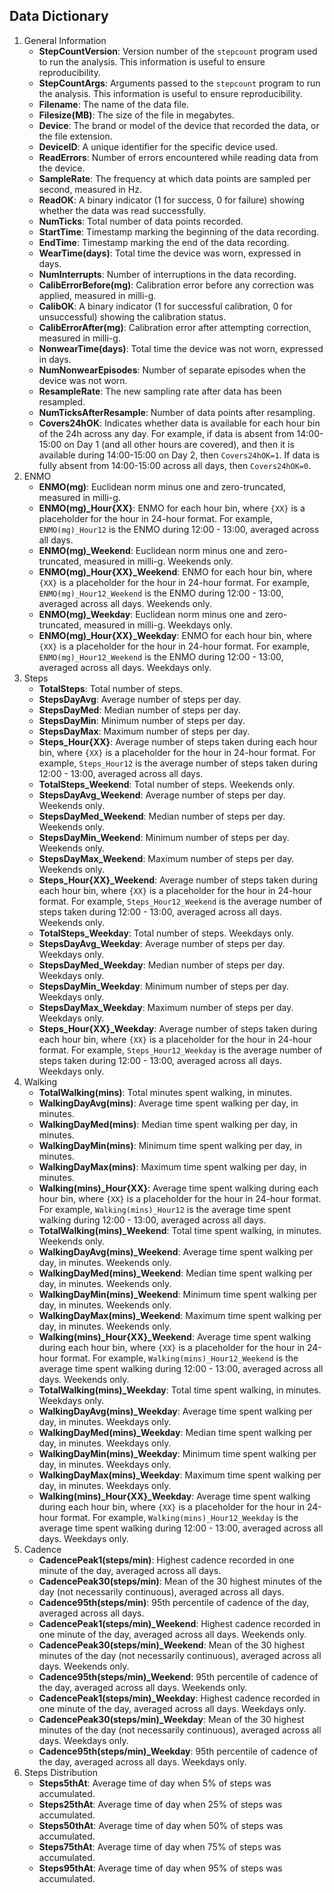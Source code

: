 ## Data Dictionary

1. General Information
    - **StepCountVersion**: Version number of the `stepcount` program used to run the analysis. This information is useful to ensure reproducibility.
    - **StepCountArgs**: Arguments passed to the `stepcount` program to run the analysis. This information is useful to ensure reproducibility.
    - **Filename**: The name of the data file.
    - **Filesize(MB)**: The size of the file in megabytes.
    - **Device**: The brand or model of the device that recorded the data, or the file extension.
    - **DeviceID**: A unique identifier for the specific device used.
    - **ReadErrors**: Number of errors encountered while reading data from the device.
    - **SampleRate**: The frequency at which data points are sampled per second, measured in Hz.
    - **ReadOK**: A binary indicator (1 for success, 0 for failure) showing whether the data was read successfully.
    - **NumTicks**: Total number of data points recorded.
    - **StartTime**: Timestamp marking the beginning of the data recording.
    - **EndTime**: Timestamp marking the end of the data recording.
    - **WearTime(days)**: Total time the device was worn, expressed in days.
    - **NumInterrupts**: Number of interruptions in the data recording.
    - **CalibErrorBefore(mg)**: Calibration error before any correction was applied, measured in milli-g.
    - **CalibOK**: A binary indicator (1 for successful calibration, 0 for unsuccessful) showing the calibration status.
    - **CalibErrorAfter(mg)**: Calibration error after attempting correction, measured in milli-g.
    - **NonwearTime(days)**: Total time the device was not worn, expressed in days.
    - **NumNonwearEpisodes**: Number of separate episodes when the device was not worn.
    - **ResampleRate**: The new sampling rate after data has been resampled.
    - **NumTicksAfterResample**: Number of data points after resampling.
    - **Covers24hOK**: Indicates whether data is available for each hour bin of the 24h across any day. For example, if data is absent from 14:00-15:00 on Day 1 (and all other hours are covered), and then it is available during 14:00-15:00 on Day 2, then `Covers24hOK=1`. If data is fully absent from 14:00-15:00 across all days, then `Covers24hOK=0`.
1. ENMO
    - **ENMO(mg)**: Euclidean norm minus one and zero-truncated, measured in milli-g.
    - **ENMO(mg)_Hour{XX}**: ENMO for each hour bin, where `{XX}` is a placeholder for the hour in 24-hour format. For example, `ENMO(mg)_Hour12` is the ENMO during 12:00 - 13:00, averaged across all days.
    - **ENMO(mg)_Weekend**: Euclidean norm minus one and zero-truncated, measured in milli-g. Weekends only.
    - **ENMO(mg)_Hour{XX}_Weekend**: ENMO for each hour bin, where `{XX}` is a placeholder for the hour in 24-hour format. For example, `ENMO(mg)_Hour12_Weekend` is the ENMO during 12:00 - 13:00, averaged across all days. Weekends only.
    - **ENMO(mg)_Weekday**: Euclidean norm minus one and zero-truncated, measured in milli-g. Weekdays only.
    - **ENMO(mg)_Hour{XX}_Weekday**: ENMO for each hour bin, where `{XX}` is a placeholder for the hour in 24-hour format. For example, `ENMO(mg)_Hour12_Weekend` is the ENMO during 12:00 - 13:00, averaged across all days. Weekdays only.
1. Steps
    - **TotalSteps**: Total number of steps.
    - **StepsDayAvg**: Average number of steps per day.
    - **StepsDayMed**: Median number of steps per day.
    - **StepsDayMin**: Minimum number of steps per day.
    - **StepsDayMax**: Maximum number of steps per day.
    - **Steps_Hour{XX}**: Average number of steps taken during each hour bin, where `{XX}` is a placeholder for the hour in 24-hour format. For example, `Steps_Hour12` is the average number of steps taken during 12:00 - 13:00, averaged across all days.
    <!-- weekends -->
    - **TotalSteps_Weekend**: Total number of steps. Weekends only.
    - **StepsDayAvg_Weekend**: Average number of steps per day. Weekends only.
    - **StepsDayMed_Weekend**: Median number of steps per day. Weekends only.
    - **StepsDayMin_Weekend**: Minimum number of steps per day. Weekends only.
    - **StepsDayMax_Weekend**: Maximum number of steps per day. Weekends only.
    - **Steps_Hour{XX}_Weekend**: Average number of steps taken during each hour bin, where `{XX}` is a placeholder for the hour in 24-hour format. For example, `Steps_Hour12_Weekend` is the average number of steps taken during 12:00 - 13:00, averaged across all days. Weekends only.
    <!-- weekdays -->
    - **TotalSteps_Weekday**: Total number of steps. Weekdays only.
    - **StepsDayAvg_Weekday**: Average number of steps per day. Weekdays only.
    - **StepsDayMed_Weekday**: Median number of steps per day. Weekdays only.
    - **StepsDayMin_Weekday**: Minimum number of steps per day. Weekdays only.
    - **StepsDayMax_Weekday**: Maximum number of steps per day. Weekdays only.
    - **Steps_Hour{XX}_Weekday**: Average number of steps taken during each hour bin, where `{XX}` is a placeholder for the hour in 24-hour format. For example, `Steps_Hour12_Weekday` is the average number of steps taken during 12:00 - 13:00, averaged across all days. Weekdays only.
1. Walking
    - **TotalWalking(mins)**: Total minutes spent walking, in minutes.
    - **WalkingDayAvg(mins)**: Average time spent walking per day, in minutes.
    - **WalkingDayMed(mins)**: Median time spent walking per day, in minutes.
    - **WalkingDayMin(mins)**: Minimum time spent walking per day, in minutes.
    - **WalkingDayMax(mins)**: Maximum time spent walking per day, in minutes.
    - **Walking(mins)_Hour{XX}**: Average time spent walking during each hour bin, where `{XX}` is a placeholder for the hour in 24-hour format. For example, `Walking(mins)_Hour12` is the average time spent walking during 12:00 - 13:00, averaged across all days.
    <!-- weekends -->
    - **TotalWalking(mins)_Weekend**: Total time spent walking, in minutes. Weekends only.
    - **WalkingDayAvg(mins)_Weekend**: Average time spent walking per day, in minutes. Weekends only.
    - **WalkingDayMed(mins)_Weekend**: Median time spent walking per day, in minutes. Weekends only.
    - **WalkingDayMin(mins)_Weekend**: Minimum time spent walking per day, in minutes. Weekends only.
    - **WalkingDayMax(mins)_Weekend**: Maximum time spent walking per day, in minutes. Weekends only.
    - **Walking(mins)_Hour{XX}_Weekend**: Average time spent walking during each hour bin, where `{XX}` is a placeholder for the hour in 24-hour format. For example, `Walking(mins)_Hour12_Weekend` is the average time spent walking during 12:00 - 13:00, averaged across all days. Weekends only.
    <!-- weekdays -->
    - **TotalWalking(mins)_Weekday**: Total time spent walking, in minutes. Weekdays only.
    - **WalkingDayAvg(mins)_Weekday**: Average time spent walking per day, in minutes. Weekdays only.
    - **WalkingDayMed(mins)_Weekday**: Median time spent walking per day, in minutes. Weekdays only.
    - **WalkingDayMin(mins)_Weekday**: Minimum time spent walking per day, in minutes. Weekdays only.
    - **WalkingDayMax(mins)_Weekday**: Maximum time spent walking per day, in minutes. Weekdays only.
    - **Walking(mins)_Hour{XX}_Weekday**: Average time spent walking during each hour bin, where `{XX}` is a placeholder for the hour in 24-hour format. For example, `Walking(mins)_Hour12_Weekday` is the average time spent walking during 12:00 - 13:00, averaged across all days. Weekdays only.
1. Cadence
    - **CadencePeak1(steps/min)**: Highest cadence recorded in one minute of the day, averaged across all days.
    - **CadencePeak30(steps/min)**: Mean of the 30 highest minutes of the day (not necessarily continuous), averaged across all days.
    - **Cadence95th(steps/min)**: 95th percentile of cadence of the day, averaged across all days.
    <!-- weekends -->
    - **CadencePeak1(steps/min)_Weekend**: Highest cadence recorded in one minute of the day, averaged across all days. Weekends only.
    - **CadencePeak30(steps/min)_Weekend**: Mean of the 30 highest minutes of the day (not necessarily continuous), averaged across all days. Weekends only.
    - **Cadence95th(steps/min)_Weekend**: 95th percentile of cadence of the day, averaged across all days. Weekends only.
    <!-- weekdays -->
    - **CadencePeak1(steps/min)_Weekday**: Highest cadence recorded in one minute of the day, averaged across all days. Weekdays only.
    - **CadencePeak30(steps/min)_Weekday**: Mean of the 30 highest minutes of the day (not necessarily continuous), averaged across all days. Weekdays only.
    - **Cadence95th(steps/min)_Weekday**: 95th percentile of cadence of the day, averaged across all days. Weekdays only.
1. Steps Distribution
    - **Steps5thAt**: Average time of day when 5% of steps was accumulated.
    - **Steps25thAt**: Average time of day when 25% of steps was accumulated.
    - **Steps50thAt**: Average time of day when 50% of steps was accumulated.
    - **Steps75thAt**: Average time of day when 75% of steps was accumulated.
    - **Steps95thAt**: Average time of day when 95% of steps was accumulated.